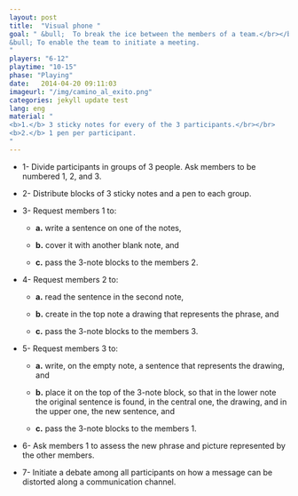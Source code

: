 ```yaml
---
layout: post
title:  "Visual phone "
goal: " &bull;  To break the ice between the members of a team.</br></br>
&bull; To enable the team to initiate a meeting.
"
players: "6-12"
playtime: "10-15"
phase: "Playing"
date:   2014-04-20 09:11:03
imageurl: "/img/camino_al_exito.png"
categories: jekyll update test
lang: eng
material: "
<b>1.</b> 3 sticky notes for every of the 3 participants.</br></br>
<b>2.</b> 1 pen per participant.
"
---
```

- 1- Divide participants in groups of 3 people. Ask members to be numbered 1, 2, and 3.

- 2- Distribute blocks of 3 sticky notes and a pen to each group.

- 3- Request members 1 to:

	- <b>a.</b> write a sentence on one of the notes,

	- <b>b.</b> cover it with another blank note, and

	- <b>c.</b> pass the 3-note blocks to the members 2.

- 4- Request members 2 to:

	- <b>a.</b> read the sentence in the second note,

	- <b>b.</b> create in the top note a drawing that represents the phrase, and

	- <b>c.</b> pass the 3-note blocks to the members 3.

- 5- Request members 3 to:
	
	- <b>a.</b> write, on the empty note, a sentence that represents the drawing, and

	- <b>b.</b> place it on the top of the 3-note block, so that in the lower note the original sentence is found, in the central one, the drawing, and in the upper one, the new sentence, and

	- <b>c.</b> pass the 3-note blocks to the members 1.

- 6- Ask members 1 to assess the new phrase and picture represented by the other members.

- 7- Initiate a debate among all participants on how a message can be distorted along a communication channel.